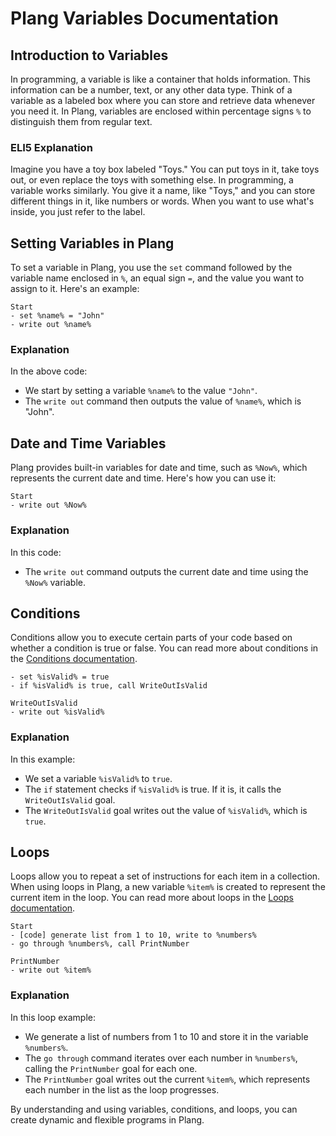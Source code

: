 ﻿# Plang Variables Documentation

## Introduction to Variables

In programming, a variable is like a container that holds information. This information can be a number, text, or any other data type. Think of a variable as a labeled box where you can store and retrieve data whenever you need it. In Plang, variables are enclosed within percentage signs `%` to distinguish them from regular text.

### ELI5 Explanation

Imagine you have a toy box labeled "Toys." You can put toys in it, take toys out, or even replace the toys with something else. In programming, a variable works similarly. You give it a name, like "Toys," and you can store different things in it, like numbers or words. When you want to use what's inside, you just refer to the label.

## Setting Variables in Plang

To set a variable in Plang, you use the `set` command followed by the variable name enclosed in `%`, an equal sign `=`, and the value you want to assign to it. Here's an example:

```plang
Start
- set %name% = "John"
- write out %name%
```

### Explanation

In the above code:
- We start by setting a variable `%name%` to the value `"John"`.
- The `write out` command then outputs the value of `%name%`, which is "John".

## Date and Time Variables

Plang provides built-in variables for date and time, such as `%Now%`, which represents the current date and time. Here's how you can use it:

```plang
Start
- write out %Now%
```

### Explanation

In this code:
- The `write out` command outputs the current date and time using the `%Now%` variable.

## Conditions

Conditions allow you to execute certain parts of your code based on whether a condition is true or false. You can read more about conditions in the [Conditions documentation](./Conditions.md).

```plang
- set %isValid% = true
- if %isValid% is true, call WriteOutIsValid

WriteOutIsValid
- write out %isValid%
```

### Explanation

In this example:
- We set a variable `%isValid%` to `true`.
- The `if` statement checks if `%isValid%` is true. If it is, it calls the `WriteOutIsValid` goal.
- The `WriteOutIsValid` goal writes out the value of `%isValid%`, which is `true`.

## Loops

Loops allow you to repeat a set of instructions for each item in a collection. When using loops in Plang, a new variable `%item%` is created to represent the current item in the loop. You can read more about loops in the [Loops documentation](./Loops.md).

```plang
Start
- [code] generate list from 1 to 10, write to %numbers%
- go through %numbers%, call PrintNumber

PrintNumber
- write out %item%
```

### Explanation

In this loop example:
- We generate a list of numbers from 1 to 10 and store it in the variable `%numbers%`.
- The `go through` command iterates over each number in `%numbers%`, calling the `PrintNumber` goal for each one.
- The `PrintNumber` goal writes out the current `%item%`, which represents each number in the list as the loop progresses.

By understanding and using variables, conditions, and loops, you can create dynamic and flexible programs in Plang.